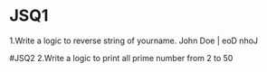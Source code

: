 
# JSQ1
1.Write a logic to reverse string of yourname. John Doe  |  eoD nhoJ 

#JSQ2
2.Write a logic to print all prime number from 2 to 50

